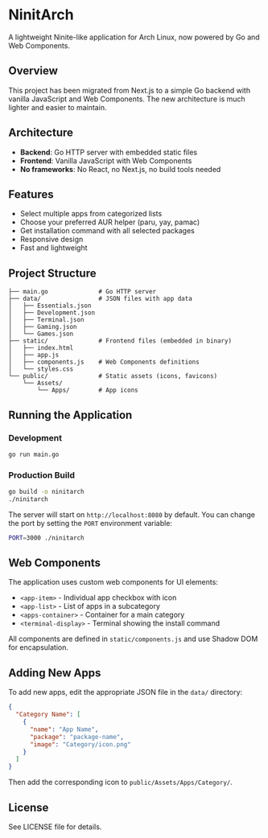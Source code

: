 # NinitArch

A lightweight Ninite-like application for Arch Linux, now powered by Go and Web Components.

## Overview

This project has been migrated from Next.js to a simple Go backend with vanilla JavaScript and Web Components. The new architecture is much lighter and easier to maintain.

## Architecture

- **Backend**: Go HTTP server with embedded static files
- **Frontend**: Vanilla JavaScript with Web Components
- **No frameworks**: No React, no Next.js, no build tools needed

## Features

- Select multiple apps from categorized lists
- Choose your preferred AUR helper (paru, yay, pamac)
- Get installation command with all selected packages
- Responsive design
- Fast and lightweight

## Project Structure

```
├── main.go              # Go HTTP server
├── data/                # JSON files with app data
│   ├── Essentials.json
│   ├── Development.json
│   ├── Terminal.json
│   ├── Gaming.json
│   └── Games.json
├── static/              # Frontend files (embedded in binary)
│   ├── index.html
│   ├── app.js
│   ├── components.js    # Web Components definitions
│   └── styles.css
└── public/              # Static assets (icons, favicons)
    └── Assets/
        └── Apps/        # App icons
```

## Running the Application

### Development

```bash
go run main.go
```

### Production Build

```bash
go build -o ninitarch
./ninitarch
```

The server will start on `http://localhost:8080` by default. You can change the port by setting the `PORT` environment variable:

```bash
PORT=3000 ./ninitarch
```

## Web Components

The application uses custom web components for UI elements:

- `<app-item>` - Individual app checkbox with icon
- `<app-list>` - List of apps in a subcategory
- `<apps-container>` - Container for a main category
- `<terminal-display>` - Terminal showing the install command

All components are defined in `static/components.js` and use Shadow DOM for encapsulation.

## Adding New Apps

To add new apps, edit the appropriate JSON file in the `data/` directory:

```json
{
  "Category Name": [
    {
      "name": "App Name",
      "package": "package-name",
      "image": "Category/icon.png"
    }
  ]
}
```

Then add the corresponding icon to `public/Assets/Apps/Category/`.

## License

See LICENSE file for details.
